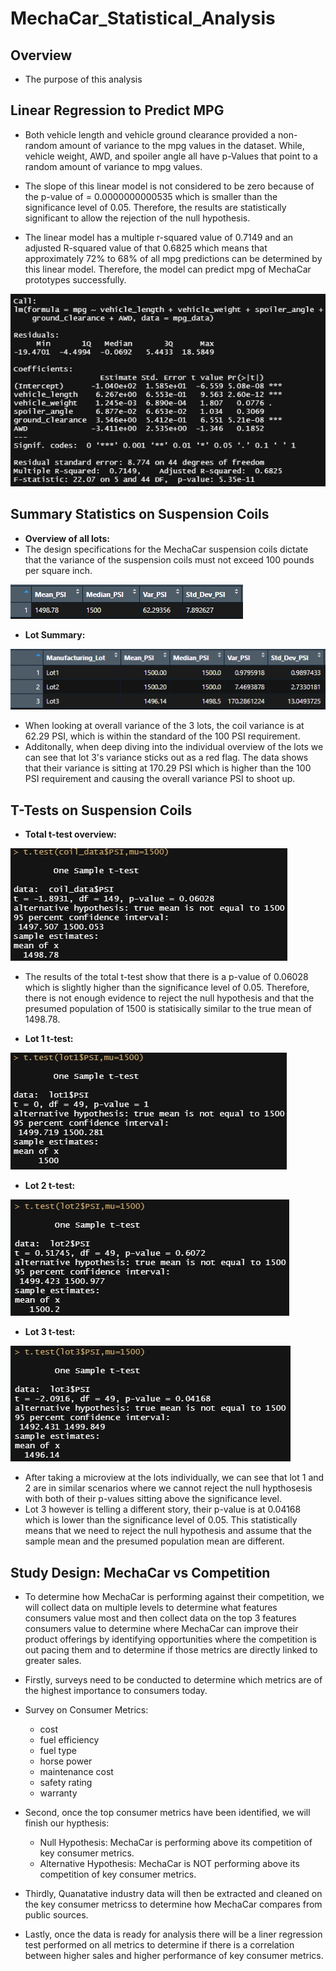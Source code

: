 # MechaCar_Statistical_Analysis
## Overview
* The purpose of this analysis

## Linear Regression to Predict MPG
* Both vehicle length and vehicle ground clearance provided a non-random amount of variance to the mpg values in the dataset. While, vehicle weight,  AWD, and spoiler angle all have p-Values that point to a random amount of variance to mpg values.

* The slope of this linear model is not considered to be zero because of the p-value of = 0.0000000000535 which is smaller than the significance level of 0.05. Therefore, the results are statistically significant to allow the rejection of the null hypothesis.

* The linear model has a multiple r-squared value of 0.7149 and an adjusted R-squared value of that 0.6825 which means that approximately 72% to 68% of all mpg predictions can be determined by this linear model. Therefore,  the model can predict mpg of MechaCar prototypes successfully.

![goals](https://github.com/Leehudson514/MechaCar_Statistical_Analysis/blob/main/Images/mpg_data_pvalue.png)

## Summary Statistics on Suspension Coils

* **Overview of all lots:**
* The design specifications for the MechaCar suspension coils dictate that the variance of the suspension coils must not exceed 100 pounds per square inch.

![goals](https://github.com/Leehudson514/MechaCar_Statistical_Analysis/blob/main/Images/total_summary.png)

* **Lot Summary:**

![goals](https://github.com/Leehudson514/MechaCar_Statistical_Analysis/blob/main/Images/lot_summary.png)

* When looking at overall variance of the 3 lots, the coil variance is at 62.29 PSI, which is within the standard of the 100 PSI requirement.
* Additonally, when deep diving into the individual overview of the lots we can see that lot 3's variance sticks out as a red flag. The data shows that their variance is sitting at 170.29 PSI which is higher than the 100 PSI requirement and causing the overall variance PSI to shoot up.

## T-Tests on Suspension Coils

* **Total t-test overview:**

![goals](https://github.com/Leehudson514/MechaCar_Statistical_Analysis/blob/main/Images/total_t-test.png)

* The results of the total t-test show that there is a p-value of 0.06028 which is slightly higher than the significance level of 0.05. Therefore, there is not enough evidence to reject the null hypothesis and that the presumed population of 1500 is statisically similar to the true mean of 1498.78.

* **Lot 1 t-test:**

![goals](https://github.com/Leehudson514/MechaCar_Statistical_Analysis/blob/main/Images/lot1_t-test.png)

* **Lot 2 t-test:**

![goals](https://github.com/Leehudson514/MechaCar_Statistical_Analysis/blob/main/Images/lot2_t-test.png)

* **Lot 3 t-test:**

![goals](https://github.com/Leehudson514/MechaCar_Statistical_Analysis/blob/main/Images/lot3_t-test.png)

* After taking a microview at the lots individually, we can see that lot 1 and 2 are in similar scenarios where we cannot reject the null hypthosesis with both of their p-values sitting above the significance level.
* Lot 3 however is telling a different story, their p-value is at 0.04168 which is lower than the significance level of 0.05. This statistically means that we need to reject the null hypothesis and assume that the sample mean and the presumed population mean are different.

## Study Design: MechaCar vs Competition
* To determine how MechaCar is performing against their competition, we will collect data on multiple levels to determine what features consumers value most and then collect data on the top 3 features consumers value to determine where MechaCar can improve their product offerings by identifying opportunities where the competition is out pacing them and to determine if those metrics are directly linked to greater sales. 
* Firstly, surveys need to be conducted to determine which metrics are of the highest importance to consumers today.
* Survey on Consumer Metrics:
    * cost
    * fuel efficiency
    * fuel type
    * horse power
    * maintenance cost
    * safety rating
    * warranty
* Second, once the top consumer metrics have been identified, we will finish our hypthesis:
   * Null Hypothesis: MechaCar is performing above its competition of key consumer metrics.
   * Alternative Hypothesis: MechaCar is NOT performing above its competition of key consumer metrics.

* Thirdly, Quanatative industry data will then be extracted and cleaned on the key consumer metricss to determine how MechaCar compares from public sources.

* Lastly, once the data is ready for analysis there will be a liner regression test performed on all metrics to determine if there is a correlation between higher sales and higher performance of key consumer metrics.


